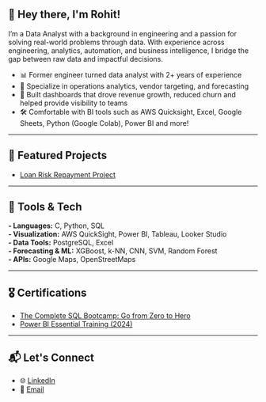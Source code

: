 <!-- Banner image goes here -->

## 👋 Hey there, I'm Rohit!

I’m a Data Analyst with a background in engineering and a passion for solving real-world problems through data. With experience across engineering, analytics, automation, and business intelligence, I bridge the gap between raw data and impactful decisions.

- 📊 Former engineer turned data analyst with 2+ years of experience
- 🧠 Specialize in operations analytics, vendor targeting, and forecasting
- 🚀 Built dashboards that drove revenue growth, reduced churn and helped provide visibility to teams
- 🛠️ Comfortable with BI tools such as AWS Quicksight, Excel, Google Sheets, Python (Google Colab), Power BI and more!

---

## 📂 Featured Projects

- [Loan Risk Repayment Project](https://github.com/yesiamadorito/loan_risk_assessment)
---

## 🧰 Tools & Tech

**- Languages:** C, Python, SQL  
**- Visualization:** AWS QuickSight, Power BI, Tableau, Looker Studio  
**- Data Tools:** PostgreSQL, Excel  
**- Forecasting & ML:** XGBoost, k-NN, CNN, SVM, Random Forest  
**- APIs:** Google Maps, OpenStreetMaps

---

## 🎖 Certifications

-  [The Complete SQL Bootcamp: Go from Zero to Hero](https://www.udemy.com/certificate/UC-446341f2-f16f-4d07-98cf-c5fa62689381/)
-  [Power BI Essential Training (2024)](https://www.linkedin.com/learning/certificates/2ee27f014df0f51e9dfc8e78e1f274b68f86f8a4616735bf352e70b2de8ad3d2?trk=share_certificate)
---

## 📬 Let's Connect

- 🌐 [LinkedIn](https://www.linkedin.com/in/rohitudhwani/)
- 📧 [Email](rohit_udhwani@hotmail.com)

